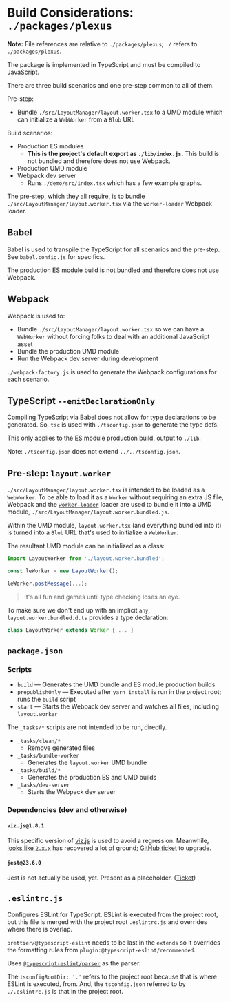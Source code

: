 # Build Considerations: `./packages/plexus`

**Note:** File references are relative to `./packages/plexus`; `./` refers to `./packages/plexus`.

The package is implemented in TypeScript and must be compiled to JavaScript.

There are three build scenarios and one pre-step common to all of them.

Pre-step:

* Bundle `./src/LayoutManager/layout.worker.tsx` to a UMD module which can initialize a `WebWorker` from a `Blob` URL

Build scenarios:

* Production ES modules
  * **This is the project's default export as `./lib/index.js`.** This build is not bundled and therefore does not use Webpack.
* Production UMD module
* Webpack dev server
  * Runs `./demo/src/index.tsx` which has a few example graphs.

The pre-step, which they all require, is to bundle `./src/LayoutManager/layout.worker.tsx` via the `worker-loader` Webpack loader.

## Babel

Babel is used to transpile the TypeScript for all scenarios and the pre-step. See `babel.config.js` for specifics.

The production ES module build is not bundled and therefore does not use Webpack.

## Webpack

Webpack is used to:

* Bundle `./src/LayoutManager/layout.worker.tsx` so we can have a `WebWorker` without forcing folks to deal with an additional JavaScript asset
* Bundle the production UMD module
* Run the Webpack dev server during development

`./webpack-factory.js` is used to generate the Webpack configurations for each scenario.

## TypeScript `--emitDeclarationOnly`

Compiling TypeScript via Babel does not allow for type declarations to be generated. So, `tsc` is used with `./tsconfig.json` to generate the type defs.

This only applies to the ES module production build, output to `./lib`.

Note: `./tsconfig.json` does not extend `../../tsconfig.json`.

## Pre-step: `layout.worker`

`./src/LayoutManager/layout.worker.tsx` is intended to be loaded as a `WebWorker`. To be able to load it as a `Worker` without requiring an extra JS file, Webpack and the [`worker-loader`](https://github.com/webpack-contrib/worker-loader) loader are used to bundle it into a UMD module, `./src/LayoutManager/layout.worker.bundled.js`.

Within the UMD module, `layout.worker.tsx` (and everything bundled into it) is turned into a `Blob` URL that's used to initialize a `WebWorker`.

The resultant UMD module can be initialized as a class:

```ts
import LayoutWorker from './layout.worker.bundled';

const leWorker = new LayoutWorker();

leWorker.postMessage(...);
```

> It's all fun and games until type checking loses an eye.

To make sure we don't end up with an implicit `any`, `layout.worker.bundled.d.ts` provides a type declaration:

```ts
class LayoutWorker extends Worker { ... }
```

## `package.json`

### Scripts

* `build` — Generates the UMD bundle and ES module production builds
* `prepublishOnly` — Executed after `yarn install` is run in the project root; runs the `build` script
* `start` — Starts the Webpack dev server and watches all files, including `layout.worker`

The `_tasks/*` scripts are not intended to be run, directly.

* `_tasks/clean/*`
  * Remove generated files
* `_tasks/bundle-worker`
  * Generates the `layout.worker` UMD bundle
* `_tasks/build/*`
  * Generates the production ES and UMD builds
* `_tasks/dev-server`
  * Starts the Webpack dev server

### Dependencies (dev and otherwise)

#### `viz.js@1.8.1`

This specific version of [viz.js](https://github.com/mdaines/viz.js) is used to avoid a regression. Meanwhile, [looks like `2.x.x`](https://github.com/mdaines/viz.js/issues/120#issuecomment-389281407) has recovered a lot of ground; [GitHub ticket](https://github.com/jaegertracing/jaeger-ui/issues/339) to upgrade.

#### `jest@23.6.0`

Jest is not actually be used, yet. Present as a placeholder. ([Ticket](https://github.com/jaegertracing/jaeger-ui/issues/340))

## `.eslintrc.js`

Configures ESLint for TypeScript. ESLint is executed from the project root, but this file is merged with the project root `.eslintrc.js` and overrides where there is overlap.

`prettier/@typescript-eslint` needs to be last in the `extends` so it overrides the formatting rules from `plugin:@typescript-eslint/recommended`.

Uses [`@typescript-eslint/parser`](https://github.com/typescript-eslint/typescript-eslint/tree/master/packages/parser) as the parser.

The `tsconfigRootDir: '.'` refers to the project root because that is where ESLint is executed, from. And, the `tsconfig.json` referred to by `./.eslintrc.js` is that in the project root.
